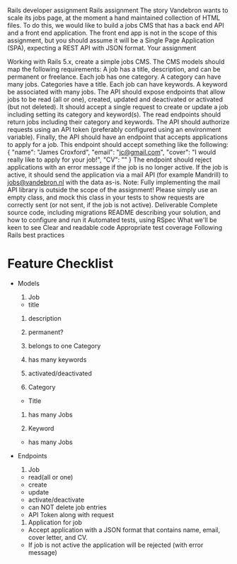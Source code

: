 Rails developer assignment
Rails assignment The story
Vandebron wants to scale its jobs page, at the moment a hand maintained collection of HTML files.
To do this, we would like to build a jobs CMS that has a back end API and a front end application. The front end app is not in the scope of this assignment, but you should assume it will be a Single Page Application (SPA), expecting a REST API with JSON format.
Your assignment

Working with Rails 5.x, create a simple jobs CMS. The CMS models should map the following requirements:
A job has a title, description, and can be permanent or freelance.
Each job has one category. A category can have many jobs. Categories have a title. Each job can have keywords. A keyword be associated with many jobs.
The API should expose endpoints that allow jobs to be read (all or one), created, updated and deactivated or activated (but not deleted). It should accept a single request to create or update a job including setting its category and keyword(s).
The read endpoints should return jobs including their category and keywords.
The API should authorize requests using an API token (preferably configured using an environment variable).
Finally, the API should have an endpoint that accepts applications to apply for a job. This endpoint should accept something like the following:
{
  "name": "James Croxford",
  "email": "jc@gmail.com",
  "cover": "I would really like to apply for your job!",
  "CV": "<full text of CV>"
}
The endpoint should reject applications with an error message if the job is no longer active.
If the job is active, it should send the application via a mail API (for example Mandrill) to jobs@vandebron.nl with the data as-is.
Note: Fully implementing the mail API library is outside the scope of the assignment! Please simply use an empty class, and mock this class in your tests to show requests are correctly sent (or not sent, if the job is not active).
Deliverable
Complete source code, including migrations
README describing your solution, and how to configure and run it Automated tests, using RSpec
What we'll be keen to see
Clear and readable code Appropriate test coverage Following Rails best practices
# Feature Checklist

* Models

  1. Job
    * title
    1. description
    1. permanent?
    1. belongs to one Category
    1. has many keywords
    1. activated/deactivated

  1. Category
    * Title
    1. has many Jobs

  1. Keyword
    * has many Jobs
* Endpoints
  1. Job
    * read(all or one)
    * create
    * update
    * activate/deactivate
    * can NOT delete job entries
    * API Token along with request
  1. Application for job
    * Accept application with a JSON format that contains name, email, cover letter, and CV.
    * If job is not active the application will be rejected (with error message)
